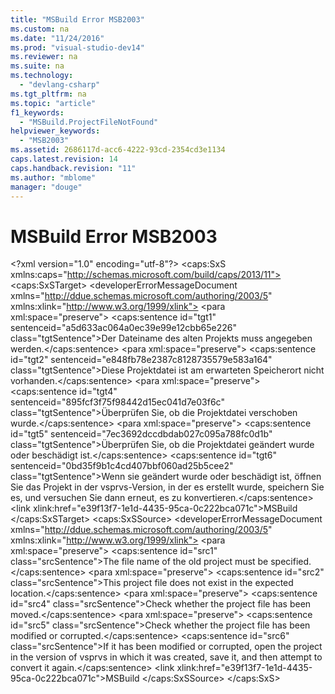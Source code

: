 ```yaml
---
title: "MSBuild Error MSB2003"
ms.custom: na
ms.date: "11/24/2016"
ms.prod: "visual-studio-dev14"
ms.reviewer: na
ms.suite: na
ms.technology: 
  - "devlang-csharp"
ms.tgt_pltfrm: na
ms.topic: "article"
f1_keywords: 
  - "MSBuild.ProjectFileNotFound"
helpviewer_keywords: 
  - "MSB2003"
ms.assetid: 2686117d-acc6-4222-93cd-2354cd3e1134
caps.latest.revision: 14
caps.handback.revision: "11"
ms.author: "mblome"
manager: "douge"
---
```

# MSBuild Error MSB2003
\<?xml version="1.0" encoding="utf-8"?>
\<caps:SxS xmlns:caps="http://schemas.microsoft.com/build/caps/2013/11">
  \<caps:SxSTarget>
    \<developerErrorMessageDocument xmlns="http://ddue.schemas.microsoft.com/authoring/2003/5" xmlns:xlink="http://www.w3.org/1999/xlink">
      <introduction>
        \<para xml:space="preserve">
      <ui>
        \<caps:sentence id="tgt1" sentenceid="a5d633ac064a0ec39e99e12cbb65e226" class="tgtSentence">Der Dateiname des alten Projekts muss angegeben werden.\</caps:sentence>
      </ui>
    </para>
        \<para xml:space="preserve">
      \<caps:sentence id="tgt2" sentenceid="e848fb78e2387c8128735579e583a164" class="tgtSentence">Diese Projektdatei ist am erwarteten Speicherort nicht vorhanden.\</caps:sentence>
    </para>
      </introduction>
      <procedure>
        <title>
          \<caps:sentence id="tgt3" sentenceid="4d62a4cb805c10fb18463bc7c32e055f" class="tgtSentence">So beheben Sie diesen Fehler\</caps:sentence>
        </title>
        <steps class="bullet">
          <step>
            <content>
              \<para xml:space="preserve">
            \<caps:sentence id="tgt4" sentenceid="895fcf3f75f98442d15ec041d7e03f6c" class="tgtSentence">Überprüfen Sie, ob die Projektdatei verschoben wurde.\</caps:sentence>
          </para>
            </content>
          </step>
          <step>
            <content>
              \<para xml:space="preserve">
            \<caps:sentence id="tgt5" sentenceid="7ec3692dccdbdab027c095a788fc0d1b" class="tgtSentence">Überprüfen Sie, ob die Projektdatei geändert wurde oder beschädigt ist.\</caps:sentence>  \<caps:sentence id="tgt6" sentenceid="0bd35f9b1c4cd407bbf060ad25b5cee2" class="tgtSentence">Wenn sie geändert wurde oder beschädigt ist, öffnen Sie das Projekt in der <token>vsprvs</token>-Version, in der es erstellt wurde, speichern Sie es, und versuchen Sie dann erneut, es zu konvertieren.\</caps:sentence>  </para>
            </content>
          </step>
        </steps>
      </procedure>
      <relatedTopics>
        \<link xlink:href="e39f13f7-1e1d-4435-95ca-0c222bca071c">MSBuild</link>
      </relatedTopics>
    </developerErrorMessageDocument>
  \</caps:SxSTarget>
  \<caps:SxSSource>
    \<developerErrorMessageDocument xmlns="http://ddue.schemas.microsoft.com/authoring/2003/5" xmlns:xlink="http://www.w3.org/1999/xlink">
      <introduction>
        \<para xml:space="preserve">
      <ui>
        \<caps:sentence id="src1" class="srcSentence">The file name of the old project must be specified.\</caps:sentence>
      </ui>
    </para>
        \<para xml:space="preserve">
      \<caps:sentence id="src2" class="srcSentence">This project file does not exist in the expected location.\</caps:sentence>
    </para>
      </introduction>
      <procedure>
        <title>
          \<caps:sentence id="src3" class="srcSentence">To correct this error\</caps:sentence>
        </title>
        <steps class="bullet">
          <step>
            <content>
              \<para xml:space="preserve">
            \<caps:sentence id="src4" class="srcSentence">Check whether the project file has been moved.\</caps:sentence>
          </para>
            </content>
          </step>
          <step>
            <content>
              \<para xml:space="preserve">
            \<caps:sentence id="src5" class="srcSentence">Check whether the project file has been modified or corrupted.\</caps:sentence>  \<caps:sentence id="src6" class="srcSentence">If it has been modified or corrupted, open the project in the version of <token>vsprvs</token> in which it was created, save it, and then attempt to convert it again.\</caps:sentence>  </para>
            </content>
          </step>
        </steps>
      </procedure>
      <relatedTopics>
        \<link xlink:href="e39f13f7-1e1d-4435-95ca-0c222bca071c">MSBuild</link>
      </relatedTopics>
    </developerErrorMessageDocument>
  \</caps:SxSSource>
\</caps:SxS>